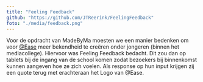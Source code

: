 ```yaml
---
title: "Feeling Feedback"
github: "https://github.com/JTReerink/FeelingFeedback"
foto: "./media/feedback.png"
---
```


Voor de opdracht van MadeByMa moesten we een manier bedenken om voor [@Ease](https://www.ease.nl/) meer bekendheid te creëren onder jongeren (binnen het mediacollege). Hiervoor was Feeling Feedback bedacht. Dit zou dan op tablets bij de ingang van de school komen zodat bezoekers bij binnenkomst kunnen aangeven hoe ze zich voelen. Als response op hun input krijgen zij een quote terug met erachteraan het Logo van @Ease.